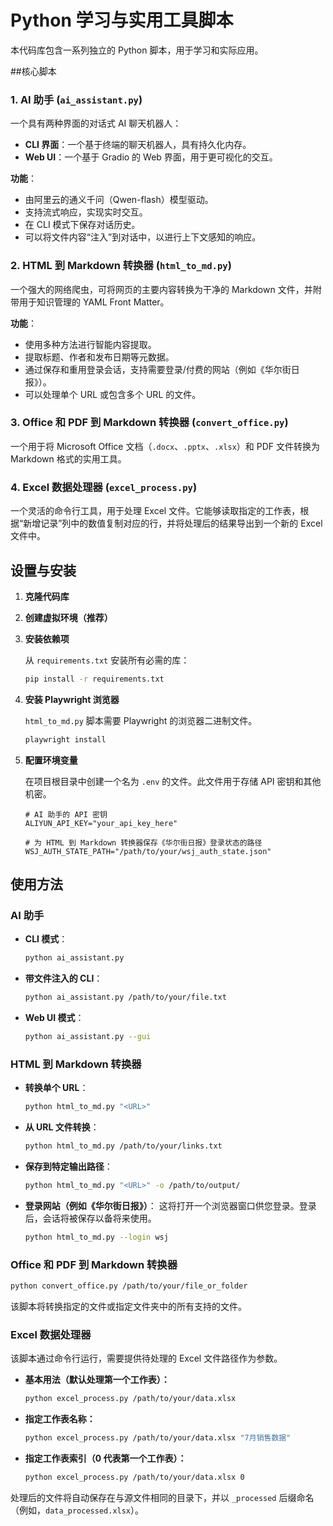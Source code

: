# Python 学习与实用工具脚本

本代码库包含一系列独立的 Python 脚本，用于学习和实际应用。

##核心脚本

### 1. AI 助手 (`ai_assistant.py`)

一个具有两种界面的对话式 AI 聊天机器人：
- **CLI 界面**：一个基于终端的聊天机器人，具有持久化内存。
- **Web UI**：一个基于 Gradio 的 Web 界面，用于更可视化的交互。

**功能**：
- 由阿里云的通义千问（Qwen-flash）模型驱动。
- 支持流式响应，实现实时交互。
- 在 CLI 模式下保存对话历史。
- 可以将文件内容“注入”到对话中，以进行上下文感知的响应。

### 2. HTML 到 Markdown 转换器 (`html_to_md.py`)

一个强大的网络爬虫，可将网页的主要内容转换为干净的 Markdown 文件，并附带用于知识管理的 YAML Front Matter。

**功能**：
- 使用多种方法进行智能内容提取。
- 提取标题、作者和发布日期等元数据。
- 通过保存和重用登录会话，支持需要登录/付费的网站（例如《华尔街日报》）。
- 可以处理单个 URL 或包含多个 URL 的文件。

### 3. Office 和 PDF 到 Markdown 转换器 (`convert_office.py`)

一个用于将 Microsoft Office 文档（`.docx`、`.pptx`、`.xlsx`）和 PDF 文件转换为 Markdown 格式的实用工具。

### 4. Excel 数据处理器 (`excel_process.py`)

一个灵活的命令行工具，用于处理 Excel 文件。它能够读取指定的工作表，根据“新增记录”列中的数值复制对应的行，并将处理后的结果导出到一个新的 Excel 文件中。

## 设置与安装

1.  **克隆代码库**

2.  **创建虚拟环境（推荐）**

3.  **安装依赖项**

    从 `requirements.txt` 安装所有必需的库：
    ```bash
    pip install -r requirements.txt
    ```

4.  **安装 Playwright 浏览器**

    `html_to_md.py` 脚本需要 Playwright 的浏览器二进制文件。
    ```bash
    playwright install
    ```

5.  **配置环境变量**

    在项目根目录中创建一个名为 `.env` 的文件。此文件用于存储 API 密钥和其他机密。

    ```env
    # AI 助手的 API 密钥
    ALIYUN_API_KEY="your_api_key_here"

    # 为 HTML 到 Markdown 转换器保存《华尔街日报》登录状态的路径
    WSJ_AUTH_STATE_PATH="/path/to/your/wsj_auth_state.json"
    ```

## 使用方法

### AI 助手

-   **CLI 模式**：
    ```bash
    python ai_assistant.py
    ```
-   **带文件注入的 CLI**：
    ```bash
    python ai_assistant.py /path/to/your/file.txt
    ```
-   **Web UI 模式**：
    ```bash
    python ai_assistant.py --gui
    ```

### HTML 到 Markdown 转换器

-   **转换单个 URL**：
    ```bash
    python html_to_md.py "<URL>"
    ```
-   **从 URL 文件转换**：
    ```bash
    python html_to_md.py /path/to/your/links.txt
    ```
-   **保存到特定输出路径**：
    ```bash
    python html_to_md.py "<URL>" -o /path/to/output/
    ```
-   **登录网站（例如《华尔街日报》）**：
    这将打开一个浏览器窗口供您登录。登录后，会话将被保存以备将来使用。
    ```bash
    python html_to_md.py --login wsj
    ```

### Office 和 PDF 到 Markdown 转换器

```bash
python convert_office.py /path/to/your/file_or_folder
```
该脚本将转换指定的文件或指定文件夹中的所有支持的文件。

### Excel 数据处理器

该脚本通过命令行运行，需要提供待处理的 Excel 文件路径作为参数。

-   **基本用法（默认处理第一个工作表）：**
    ```bash
    python excel_process.py /path/to/your/data.xlsx
    ```

-   **指定工作表名称：**
    ```bash
    python excel_process.py /path/to/your/data.xlsx "7月销售数据"
    ```

-   **指定工作表索引（0 代表第一个工作表）：**
    ```bash
    python excel_process.py /path/to/your/data.xlsx 0
    ```

处理后的文件将自动保存在与源文件相同的目录下，并以 `_processed` 后缀命名（例如，`data_processed.xlsx`）。
